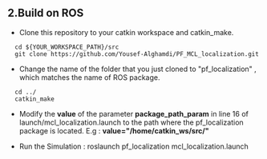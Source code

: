 ## 2.Build on ROS
+ Clone this repository to your catkin workspace and catkin_make.
```
  cd ${YOUR_WORKSPACE_PATH}/src
  git clone https://github.com/Yousef-Alghamdi/PF_MCL_localization.git
```
+ Change the name of the folder that you just cloned to "pf_localization" , which matches the name of ROS package.
```
  cd ../
  catkin_make
```
+ Modify the **value** of the parameter **package_path_param** in line 16 of launch/mcl_localization.launch to the path where the pf_localization package is located.  E.g : **value="/home/catkin_ws/src/"**

+ Run the Simulation : roslaunch pf_localization mcl_localization.launch

